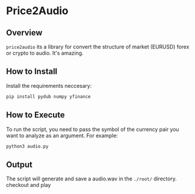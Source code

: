 
# Price2Audio

## Overview
`price2audio` its a library for convert the structure of market  (EURUSD)  forex or crypto to audio. It's amazing.


## How to Install
Install the requirements neccesary: 

```bash
pip install pydub numpy yfinance
```


## How to Execute
To run the script, you need to pass the symbol of the currency pair you want to analyze as an argument. For example:

```bash
python3 audio.py 
```

## Output
The script will generate and save a audio.wav in the `./root/` directory. checkout and play 
